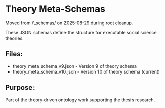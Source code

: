 # Theory Meta-Schemas

Moved from /_schemas/ on 2025-08-29 during root cleanup.

These JSON schemas define the structure for executable social science theories.

## Files:
- theory_meta_schema_v9.json - Version 9 of theory schema
- theory_meta_schema_v10.json - Version 10 of theory schema (current)

## Purpose:
Part of the theory-driven ontology work supporting the thesis research.

